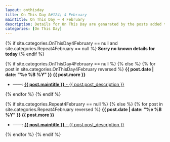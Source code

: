 ```yaml
---
layout: onthisday
title: On This Day &#124; 4 February
maintitle: On This Day — 4 February
description: Details for On This Day are genarated by the posts added to the website so the content is subject to changes/updates over time.
categories: [On This Day]
---
```


{% if site.categories.OnThisDay4February == null and site.categories.Repeat4February == null %}
<strong>Sorry no known details for today</strong>
{% endif %}

{% if site.categories.OnThisDay4February == null %}
{% else %}
{% for post in site.categories.OnThisDay4February reversed %}
<strong>{{ post.date | date: "%e %B %Y" }} {{ post.more }}</strong>
<ul>
<li> ——: <a href="{{ post.url }}"><strong>{{ post.maintitle }}</strong> - {{ post.post_description }}</a></li>
</ul>
{% endfor %}
{% endif %}

{% if site.categories.Repeat4February == null %}
{% else %}
{% for post in site.categories.Repeat4February reversed %}
<strong>{{ post.date | date: "%e %B %Y" }} {{ post.more }}</strong>
<ul>
<li> ——: <a href="{{ post.url }}"><strong>{{ post.maintitle }}</strong> - {{ post.post_description }}</a></li>
</ul>
{% endfor %}
{% endif %}
